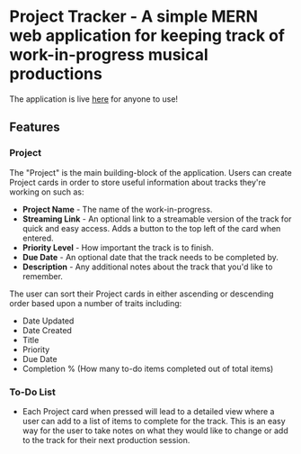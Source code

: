 
# Project Tracker - A simple MERN web application for keeping track of work-in-progress musical productions

The application is live [here](https://tracker.aceauramusic.com) for anyone to use!

## Features

### Project

The "Project" is the main building-block of the application. Users can create Project cards in order to store useful information about tracks they're working on such as:
- **Project Name** - The name of the work-in-progress.
- **Streaming Link** - An optional link to a streamable version of the track for quick and easy access. Adds a button to the top left of the card when entered.
- **Priority Level** - How important the track is to finish.
- **Due Date** - An optional date that the track needs to be completed by.
- **Description** - Any additional notes about the track that you'd like to remember.

The user can sort their Project cards in either ascending or descending order based upon a number of traits including:
- Date Updated
- Date Created
- Title
- Priority
- Due Date
- Completion % (How many to-do items completed out of total items)

### To-Do List
- Each Project card when pressed will lead to a detailed view where a user can add to a list of items to complete for the track. This is an easy way for the user to take notes on what they would like to change or add to the track for their next production session.
